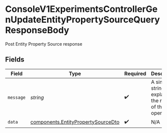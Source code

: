 # ConsoleV1ExperimentsControllerGenUpdateEntityPropertySourceQueryResponseBody

Post Entity Property Source response


## Fields

| Field                                                                                    | Type                                                                                     | Required                                                                                 | Description                                                                              |
| ---------------------------------------------------------------------------------------- | ---------------------------------------------------------------------------------------- | ---------------------------------------------------------------------------------------- | ---------------------------------------------------------------------------------------- |
| `message`                                                                                | *string*                                                                                 | :heavy_check_mark:                                                                       | A simple string explaining the result of the operation.                                  |
| `data`                                                                                   | [components.EntityPropertySourceDto](../../models/components/entitypropertysourcedto.md) | :heavy_check_mark:                                                                       | N/A                                                                                      |